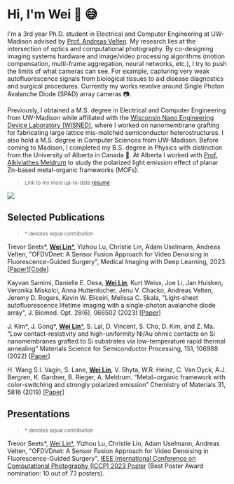 # Hi, I'm Wei :wave: :sweat_smile:

I'm a 3rd year Ph.D. student in Electrical and Computer Engineering at UW-Madison advised by [Prof. Andreas Velten](https://biostat.wisc.edu/~compoptics/). My research lies at the intersection of optics and computational photography. By co-designing imaging systems hardware and image/video processing algorithms (motion compensation, multi-frame aggregation, neural networks, etc.), I try to push the limits of what cameras can see. For example, capturing very weak autofluorescence signals from biological tissues to aid disease diagnostics and surgical procedures. Currently my works revolve around Single Photon Avalanche Diode (SPAD) array cameras :camera:. 

Previously, I obtained a M.S. degree in Electrical and Computer Engineering from UW-Madison while affiliated with the [Wisconsin Nano Engineering Device Laboratory (WISNED)](https://www.wisned.com/), where I worked on nanomembrane grafting for fabricating large lattice mis-matched semiconductor heterostructures. I also hold a M.S. degree in Computer Sciences from UW-Madison. Before coming to Madison, I completed my B.S. degree in Physics with distinction from the University of Alberta in Canada :maple_leaf:. At Alberta I worked with [Prof. Alkiviathes Meldrum](https://sites.ualberta.ca/~ameldrum/Home.html) to study the polarized light emission effect of planar Zn-based metal-organic frameworks (MOFs).



><sub>Link to my most up-to-date [resume](https://drive.google.com/file/d/1b9UzXGKKCroBm00nehLK_2ZcQWh5wLsj/view?usp=sharing)</sub>

![](banner.png)

## Selected Publications

><sub>* denotes equal contribution</sub>

Trevor Seets*, <ins><strong>Wei Lin</strong>*</ins>, Yizhou Lu, Christie Lin, Adam Uselmann, Andreas Velten, "OFDVDnet: A Sensor Fusion Approach for Video Denoising in Fluorescence-Guided Surgery", Medical Imaging with Deep Learning, 2023. [[Paper](https://openreview.net/pdf?id=TcUtCXRcK8)][[Code](https://github.com/WillianJrLin/OFDVDnet)]

Kayvan Samimi, Danielle E. Desa, <ins><strong>Wei Lin</strong></ins>, Kurt Weiss, Joe Li, Jan Huisken, Veronika Miskolci, Anna Huttenlocher, Jenu V. Chacko, Andreas Velten, Jeremy D. Rogers, Kevin W. Eliceiri, Melissa C. Skala, "Light-sheet autofluorescence lifetime imaging with a single-photon avalanche diode array", J. Biomed. Opt. 28(6), 066502 (2023) [[Paper](https://www.spiedigitallibrary.org/journals/journal-of-biomedical-optics/volume-28/issue-6/066502/Light-sheet-autofluorescence-lifetime-imaging-with-a-single-photon-avalanche/10.1117/1.JBO.28.6.066502.full?SSO=1)]

J. Kim*, J. Gong*, <ins><strong>Wei Lin</strong>*</ins>, S. Lal, D. Vincent, S. Cho, D. Kim, and Z. Ma. “Low contact-resistivity and high-uniformity Ni/Au ohmic contacts on Si nanomembranes grafted to Si substrates via low-temperature rapid thermal annealing” Materials Science for Semiconductor Processing, 151, 106988 (2022) [[Paper](https://www.sciencedirect.com/science/article/abs/pii/S1369800122005200)]

H. Wang S.I. Vagin, S. Lane, <ins><strong>Wei Lin</strong></ins>, V. Shyta, W.R. Heinz, C. Van Dyck, A.J. Bergren, K. Gardner, B. Rieger, A. Meldrum. “Metal−organic framework with color-switching and strongly polarized emission” Chemistry of Materials 31, 5816 (2019) [[Paper](https://pubs.acs.org/doi/pdf/10.1021/acs.chemmater.9b01897)]

## Presentations

><sub>* denotes equal contribution</sub>

Trevor Seets*, <ins>Wei Lin*</ins>, Yizhou Lu, Christie Lin, Adam Uselmann, Andreas Velten, "OFDVDnet: A Sensor Fusion Approach for Video Denoising in Fluorescence-Guided Surgery", [IEEE International Conference on Computational Photography (ICCP) 2023 Poster](https://iccp2023.iccp-conference.org/conference-program/) (Best Poster Award nomination: 10 out of 73 posters). 

<!--
**WillianJrLin/WillianJrLin** is a ✨ _special_ ✨ repository because its `README.md` (this file) appears on your GitHub profile.

Here are some ideas to get you started:

- 🔭 I’m currently working on ...
- 🌱 I’m currently learning ...
- 👯 I’m looking to collaborate on ...
- 🤔 I’m looking for help with ...
- 💬 Ask me about ...
- 📫 How to reach me: ...
- 😄 Pronouns: ...
- ⚡ Fun fact: ...
-->
